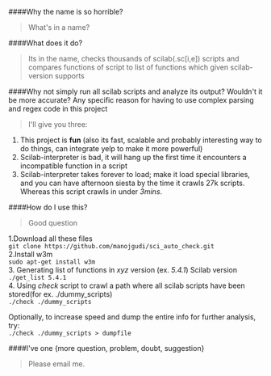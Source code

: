 ####Why the name is so horrible?
> What's in a name?

####What does it do?
> Its in the name, checks thousands of scilab(.sc[i,e]) scripts and compares functions of script to list of functions which given scilab-version supports

####Why not simply run all scilab scripts and analyze its output? Wouldn't it be more accurate? Any specific reason for having to use complex parsing and regex code in this project
> I'll give you three: <br/>

1. This project is **fun** (also its fast, scalable and probably interesting way to do things, can integrate yelp to make it more powerful)<br/>
2. Scilab-interpreter is bad, it will hang up the first time it encounters a incompatible function in a script<br/>
3. Scilab-interpreter takes forever to load; make it load special libraries, and you can have afternoon siesta by the time it crawls 27k scripts.<br/> Whereas this script crawls in under *3mins*. 

####How do I use this?
> Good question

1.Download all these files<br/>
`git clone https://github.com/manojgudi/sci_auto_check.git` <br>
2.Install w3m<br>
`sudo apt-get install w3m`<br/>
3. Generating list of functions in *xyz* version (ex. *5.4.1*) Scilab version<br>
`./get_list 5.4.1`<br>
4. Using *check* script to crawl a path where all scilab scripts have been stored(for ex. ./dummy_scripts)<br>
`./check ./dummy_scripts` 

Optionally, to increase speed and dump the entire info for further analysis, try:<br/>
`./check ./dummy_scripts > dumpfile`<br>

####I've one {more question, problem, doubt, suggestion}
> Please email me.
